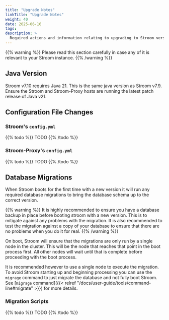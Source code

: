 ```yaml
---
title: "Upgrade Notes"
linkTitle: "Upgrade Notes"
weight: 40
date: 2025-06-16
tags: 
description: >
  Required actions and information relating to upgrading to Stroom version 7.10.
---
```


{{% warning %}}
Please read this section carefully in case any of it is relevant to your Stroom instance.
{{% /warning %}}


## Java Version

Stroom v7.10 requires Java 21.
This is the same java version as Stroom v7.9.
Ensure the Stroom and Stroom-Proxy hosts are running the latest patch release of Java v21.


## Configuration File Changes

<!--
Check changes using something like this:
old_ver=7.6
new_ver=7.7
git diff origin/${old_ver}..origin/${new_ver} stroom-config/stroom-config-app/src/test/resources/stroom/config/app/expected.yaml
git diff origin/${old_ver}..origin/${new_ver} stroom-proxy/stroom-proxy-app/src/test/resources/stroom/dist/proxy-expected.yaml
-->


### Stroom's `config.yml`

{{% todo %}}
TODO
{{% /todo %}}



### Stroom-Proxy's `config.yml`


{{% todo %}}
TODO
{{% /todo %}}


## Database Migrations

When Stroom boots for the first time with a new version it will run any required database migrations to bring the database schema up to the correct version.

{{% warning %}}
It is highly recommended to ensure you have a database backup in place before booting stroom with a new version.
This is to mitigate against any problems with the migration.
It is also recommended to test the migration against a copy of your database to ensure that there are no problems when you do it for real.
{{% /warning %}}

On boot, Stroom will ensure that the migrations are only run by a single node in the cluster.
This will be the node that reaches that point in the boot process first.
All other nodes will wait until that is complete before proceeding with the boot process.

It is recommended however to use a single node to execute the migration.
To avoid Stroom starting up and beginning processing you can use the `migrage` command to just migrate the database and not fully boot Stroom.
See [`migrage` command]({{< relref "/docs/user-guide/tools/command-line#migrate" >}}) for more details.


<!-- 
Run stroom.db.migration.TestListDbMigrations.listDbMigrationsForLatestVersion() to generate the content for
this section
-->

### Migration Scripts

{{% todo %}}
TODO
{{% /todo %}}

